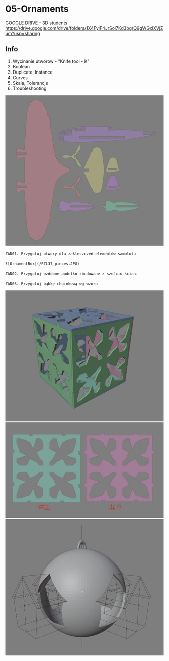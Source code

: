 # 05-Ornaments

GOOGLE DRIVE - 3D students https://drive.google.com/drive/folders/1X4FyiF4JrSol7Kd3bgrQ9gWGxlXVjZum?usp=sharing

## Info
1. Wycinanie utworów - "Knife tool - K"
2. Boolean
3. Duplicate, Instance
4. Curves
5. Skala, Tolerancje
6. Troubleshooting

![PZL37_pieces](/PZL37_pieces.JPG)
```
ZAD01. Przygotuj otwory dla zakleszczeń elementów samolotu

![OrnamentBox](/PZL37_pieces.JPG)

ZAD02. Przygotuj ozdobne pudełko zbudowane z sześciu ścian.

ZAD03. Przygotuj bąbkę choinkową wg wzoru

```

![OrnamentBox](/OrnamentBox.JPG)
![OrnamentBox](/OrnamentBox_pieces.JPG)
![OrnamentBauble](/OrnamentBulb_01.JPG)


